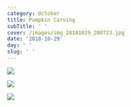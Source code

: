 ```yaml
---
category: October
title: Pumpkin Carving
subTitle: ' '
cover: /images/img_20181029_200723.jpg
date: '2018-10-29'
day: ' '
slug: ' '
---
```

![](/images/img_20181029_200723.jpg)

![](/images/mvimg_20181029_192213.jpg)

![](/images/img_20181029_201441.jpg)
